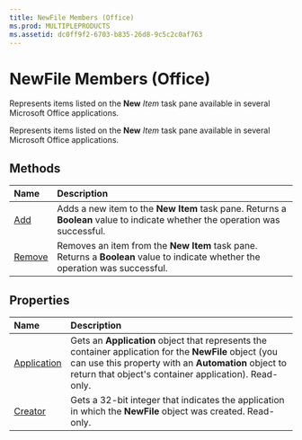 ```yaml
---
title: NewFile Members (Office)
ms.prod: MULTIPLEPRODUCTS
ms.assetid: dc0ff9f2-6703-b835-26d8-9c5c2c0af763
---
```



# NewFile Members (Office)
Represents items listed on the  **New** _Item_ task pane available in several Microsoft Office applications.

Represents items listed on the  **New** _Item_ task pane available in several Microsoft Office applications.


## Methods



|**Name**|**Description**|
|:-----|:-----|
|[Add](newfile-add-method-office.md)|Adds a new item to the  **New Item** task pane. Returns a **Boolean** value to indicate whether the operation was successful.|
|[Remove](newfile-remove-method-office.md)|Removes an item from the  **New Item** task pane. Returns a **Boolean** value to indicate whether the operation was successful.|

## Properties



|**Name**|**Description**|
|:-----|:-----|
|[Application](newfile-application-property-office.md)|Gets an  **Application** object that represents the container application for the **NewFile** object (you can use this property with an **Automation** object to return that object's container application). Read-only.|
|[Creator](newfile-creator-property-office.md)|Gets a 32-bit integer that indicates the application in which the  **NewFile** object was created. Read-only.|


